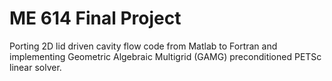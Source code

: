 # ME 614 Final Project

Porting 2D lid driven cavity flow code from Matlab to Fortran and implementing Geometric Algebraic Multigrid (GAMG) preconditioned PETSc linear solver.
